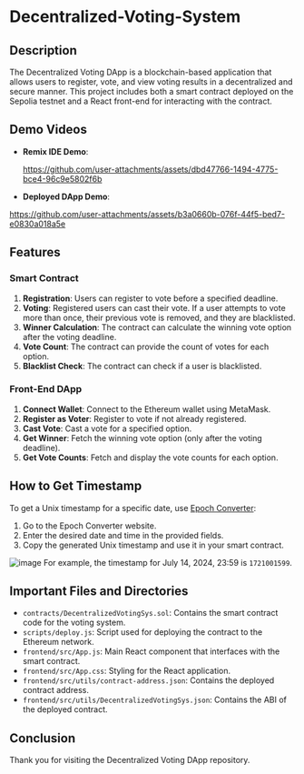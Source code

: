 # Decentralized-Voting-System

## Description

The Decentralized Voting DApp is a blockchain-based application that allows users to register, vote, and view voting results in a decentralized and secure manner. This project includes both a smart contract deployed on the Sepolia testnet and a React front-end for interacting with the contract.

## Demo Videos

* **Remix IDE Demo**:

  https://github.com/user-attachments/assets/dbd47766-1494-4775-bce4-96c9e5802f6b
  
* **Deployed DApp Demo**:

https://github.com/user-attachments/assets/b3a0660b-076f-44f5-bed7-e0830a018a5e

## Features

### Smart Contract

1. **Registration**: Users can register to vote before a specified deadline.
2. **Voting**: Registered users can cast their vote. If a user attempts to vote more than once, their previous vote is removed, and they are blacklisted.
3. **Winner Calculation**: The contract can calculate the winning vote option after the voting deadline.
4. **Vote Count**: The contract can provide the count of votes for each option.
5. **Blacklist Check**: The contract can check if a user is blacklisted.

### Front-End DApp

1. **Connect Wallet**: Connect to the Ethereum wallet using MetaMask.
2. **Register as Voter**: Register to vote if not already registered.
3. **Cast Vote**: Cast a vote for a specified option.
4. **Get Winner**: Fetch the winning vote option (only after the voting deadline).
5. **Get Vote Counts**: Fetch and display the vote counts for each option.

## How to Get Timestamp

To get a Unix timestamp for a specific date, use [Epoch Converter](https://www.epochconverter.com/):

1. Go to the Epoch Converter website.
2. Enter the desired date and time in the provided fields.
3. Copy the generated Unix timestamp and use it in your smart contract.

![image](https://github.com/user-attachments/assets/434f6394-0c3a-480d-9687-6ad710b3770b)
For example, the timestamp for July 14, 2024, 23:59 is `1721001599`.

## Important Files and Directories

* `contracts/DecentralizedVotingSys.sol`: Contains the smart contract code for the voting system.
* `scripts/deploy.js`: Script used for deploying the contract to the Ethereum network.
* `frontend/src/App.js`: Main React component that interfaces with the smart contract.
* `frontend/src/App.css`: Styling for the React application.
* `frontend/src/utils/contract-address.json`: Contains the deployed contract address.
* `frontend/src/utils/DecentralizedVotingSys.json`: Contains the ABI of the deployed contract.

## Conclusion

Thank you for visiting the Decentralized Voting DApp repository.

